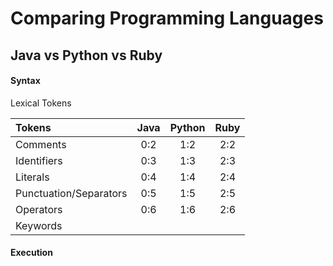 # Comparing Programming Languages

## Java vs Python vs Ruby

#### Syntax
Lexical Tokens

| Tokens                 | Java  | Python | Ruby |
| :---                   |:---:  | :---:  | :---:|
| Comments               |0:2    | 1:2    | 2:2  |
| Identifiers            |0:3    | 1:3    | 2:3  |
| Literals               |0:4    | 1:4    | 2:4  |
| Punctuation/Separators |0:5    | 1:5    | 2:5  |
| Operators              |0:6    | 1:6    | 2:6  |
| Keywords               |       |        |      |
 
#### Execution
